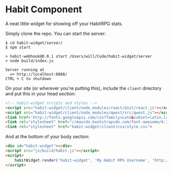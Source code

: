 # Habit Component

A neat little widget for showing off your HabitRPG stats.

Simply clone the repo. You can start the server:

```
$ cd habit-widget/server/
$ npm start

> habit-webhook@0.0.1 start /Users/will/Code/habit-widget/server
> node build/index.js

Server running at
  => http://localhost:8888/
CTRL + C to shutdown
```

On your site (or wherever you're putting this), include the `client` directory and put this in your head section:

```html
<!-- habit-widget scripts and styles -->
<script src="habit-widget/client/node_modules/react/dist/react.js"></script>
<script src="habit-widget/client/node_modules/qwest/src/qwest.js"></script>
<link href='http://fonts.googleapis.com/css?family=Lato&subset=latin,latin-ext' rel='stylesheet' type='text/css'>
<link rel="stylesheet" href="//maxcdn.bootstrapcdn.com/font-awesome/4.3.0/css/font-awesome.min.css">
<link rel="stylesheet" href="habit-widget/client/css/style.css">
```

And at the bottom of your body section:

```html
<div id="habit-widget"></div>
<script src="js/build/habit.js"></script>
<script>
	habitWidget.render('habit-widget', 'My Habit RPG Username', 'http://mywebsite.com:8888/data');
</script>
```
